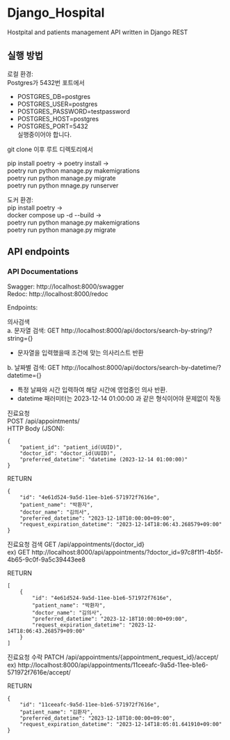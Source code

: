 # Django_Hospital

Hostpital and patients management API written in Django REST

## 실행 방법

로컬 환경:  
Postgres가 5432번 포트에서

- POSTGRES_DB=postgres
- POSTGRES_USER=postgres
- POSTGRES_PASSWORD=testpassword
- POSTGRES_HOST=postgres
- POSTGRES_PORT=5432  
  실행중이어야 합니다.

git clone 이후 루트 디렉토리에서

pip install poetry -> poetry install ->  
poetry run python manage.py makemigrations  
poetry run python manage.py migrate  
poetry run python mnage.py runserver

도커 환경:  
pip install poetry ->  
docker compose up -d --build ->  
poetry run python manage.py makemigrations  
poetry run python manage.py migrate

## API endpoints

### API Documentations

Swagger: http://localhost:8000/swagger  
Redoc: http://localhost:8000/redoc

Endpoints:

의사검색  
a. 문자열 검색: GET http://localhost:8000/api/doctors/search-by-string/?string={}

- 문자열을 입력했을때 조건에 맞는 의사리스트 반환

b. 날짜별 검색: GET http://localhost:8000/api/doctors/search-by-datetime/?datetime={}

- 특정 날짜와 시간 입력하여 해당 시간에 영업중인 의사 반환.
- datetime 패러미터는 2023-12-14 01:00:00 과 같은 형식이어야 문제없이 작동

진료요청  
POST /api/appointments/  
HTTP Body (JSON):

```
{
    "patient_id": "patient_id(UUID)",
    "doctor_id": "doctor_id(UUID)",
    "preferred_datetime": "datetime (2023-12-14 01:00:00)"
}
```

RETURN

```
{
    "id": "4e61d524-9a5d-11ee-b1e6-571972f7616e",
    "patient_name": "박환자",
    "doctor_name": "김의사",
    "preferred_datetime": "2023-12-18T10:00:00+09:00",
    "request_expiration_datetime": "2023-12-14T18:06:43.268579+09:00"
}
```

진료요청 검색
GET /api/appointments/{doctor_id}  
ex) GET http://localhost:8000/api/appointments/?doctor_id=97c8f1f1-4b5f-4b65-9c0f-9a5c39443ee8

RETURN

```
[
    {
        "id": "4e61d524-9a5d-11ee-b1e6-571972f7616e",
        "patient_name": "박환자",
        "doctor_name": "김의사",
        "preferred_datetime": "2023-12-18T10:00:00+09:00",
        "request_expiration_datetime": "2023-12-14T18:06:43.268579+09:00"
    }
]
```

진료요청 수락
PATCH /api/appointments/{appointment_request_id}/accept/  
ex) http://localhost:8000/api/appointments/11ceeafc-9a5d-11ee-b1e6-571972f7616e/accept/

RETURN

```
{
    "id": "11ceeafc-9a5d-11ee-b1e6-571972f7616e",
    "patient_name": "김환자",
    "preferred_datetime": "2023-12-18T10:00:00+09:00",
    "request_expiration_datetime": "2023-12-14T18:05:01.641910+09:00"
}
```
